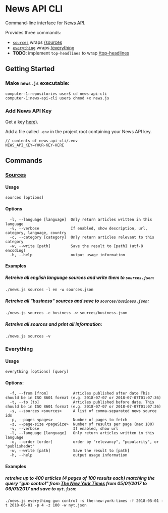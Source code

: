 # News API CLI
Command-line interface for [News API](https://newsapi.org/).

Provides three commands:
+ [`sources`](#sources) wraps [/sources](https://newsapi.org/docs/endpoints/sources)
+ [`everything`](#everything) wraps [/everything](https://newsapi.org/docs/endpoints/everything)
+ **TODO**: implement `top-headlines` to wrap [/top-headlines](https://newsapi.org/docs/endpoints/top-headlines)

## Getting Started

### Make `news.js` executable:
```
computer-1:repositories user$ cd news-api-cli
computer-1:news-api-cli user$ chmod +x news.js
```

### Add News API Key
Get a key [here](https://newsapi.org/register)).

Add a file called `.env` in the project root containing your News API key.

```
// contents of news-api-cli/.env
NEWS_API_KEY=YOUR-KEY-HERE
```

## Commands

### [Sources](https://newsapi.org/docs/endpoints/sources)

#### Usage

`sources [options]`

#### Options
```
  -l, --language [language]  Only return articles written in this language
  -v, --verbose              If enabled, show description, url, category, language, country
  -c, --category [category]  Only return articles relevant to this category
  -w, --write [path]         Save the result to [path] (utf-8 encoding)
  -h, --help                 output usage information
```
#### Examples

##### Retreive all english language sources and write them to `sources.json`:
```
./news.js sources -l en -w sources.json
```

##### Retreive all "business" sources and save to `sources/business.json`:
```
./news.js sources -c business -w sources/business.json
```

##### Retreive all sources and print all information:
```
./news.js sources -v
```

### Everything

#### Usage
`everything [options] [query]`

#### Options:
```
  -f, --from [from]           Articles published after date This should be in ISO 8601 format (e.g. 2018-07-07 or 2018-07-07T01:07:36)
  -t, --to [to]               Articles published before date. This should be in ISO 8601 format (e.g. 2018-07-07 or 2018-07-07T01:07:36)
  -s, --sources <sources>     A list of comma-separated news source ids
  -p, --pages <pages>         Number of pages to fetch
  -z, --page-size <pageSize>  Number of results per page (max 100)
  -v, --verbose               If enabled, show url
  -l, --language [language]   Only return articles written in this language
  -o, --order [order]         order by "relevancy", "popularity", or "publishedAt"
  -w, --write [path]          Save the result to [path]
  -h, --help                  output usage information
```

#### Examples

##### retreive up to 400 articles (4 pages of 100 results each) matching the query "gun control" from [The New York Times](https://www.nytimes.com/) from 05/01/2017 to 06/01/2017 and save to `nyt.json`:
```
./news.js everything gun control -s the-new-york-times -f 2018-05-01 -t 2018-06-01 -p 4 -z 100 -w nyt.json
```